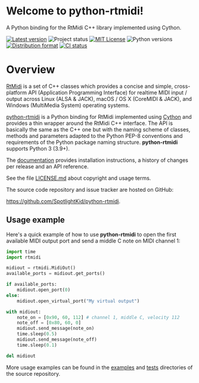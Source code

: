 # Welcome to python-rtmidi!

A Python binding for the RtMidi C++ library implemented using Cython.

[![Latest version](https://shields.io/pypi/v/python-rtmidi)](https://pypi.org/project/python-rtmidi)
![Project status](https://shields.io/pypi/status/python-rtmidi)
[![MIT License](https://shields.io/pypi/l/python-rtmidi)](LICENSE.md)
![Python versions](https://shields.io/pypi/pyversions/python-rtmidi)
[![Distribution format](https://shields.io/pypi/format/python-rtmidi)](https://pypi.org/project/python-rtmidi/#files)
[![CI status](https://github.com/SpotlightKid/python-rtmidi/actions/workflows/push_to_master.yml/badge.svg)](https://github.com/SpotlightKid/python-rtmidi/actions)

# Overview

[RtMidi] is a set of C++ classes which provides a concise and simple,
cross-platform API (Application Programming Interface) for realtime MIDI
input / output across Linux (ALSA & JACK), macOS / OS X (CoreMIDI & JACK), and
Windows (MultiMedia System) operating systems.

[python-rtmidi] is a Python binding for RtMidi implemented using [Cython] and
provides a thin wrapper around the RtMidi C++ interface. The API is basically
the same as the C++ one but with the naming scheme of classes, methods and
parameters adapted to the Python PEP-8 conventions and requirements of the
Python package naming structure. **python-rtmidi** supports Python 3 (3.9+).

The [documentation] provides installation instructions, a history of changes
per release and an API reference.

See the file [LICENSE.md] about copyright and usage terms.

The source code repository and issue tracker are hosted on GitHub:

<https://github.com/SpotlightKid/python-rtmidi>.

## Usage example

Here's a quick example of how to use **python-rtmidi** to open the first
available MIDI output port and send a middle C note on MIDI channel 1:

```python
import time
import rtmidi

midiout = rtmidi.MidiOut()
available_ports = midiout.get_ports()

if available_ports:
    midiout.open_port(0)
else:
    midiout.open_virtual_port("My virtual output")

with midiout:
    note_on = [0x90, 60, 112] # channel 1, middle C, velocity 112
    note_off = [0x80, 60, 0]
    midiout.send_message(note_on)
    time.sleep(0.5)
    midiout.send_message(note_off)
    time.sleep(0.1)

del midiout
```

More usage examples can be found in the [examples] and [tests] directories of
the source repository.


[Cython]: http://cython.org/
[documentation]: https://spotlightkid.github.io/python-rtmidi/
[examples]: https://github.com/SpotlightKid/python-rtmidi/tree/master/examples
[LICENSE.md]: https://github.com/SpotlightKid/python-rtmidi/blob/master/LICENSE.md
[python-rtmidi]: https://github.com/SpotlightKid/python-rtmidi
[tests]: https://github.com/SpotlightKid/python-rtmidi/tree/master/tests
[RtMidi]: http://www.music.mcgill.ca/~gary/rtmidi/index.html
